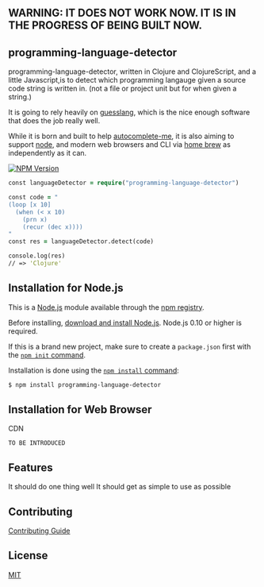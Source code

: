 ## WARNING: IT DOES NOT WORK NOW. IT IS IN THE PROGRESS OF BEING BUILT NOW.

## programming-language-detector

programming-language-detector, written in Clojure and ClojureScript, and a little Javascript,is to detect which programming langauge given a source code string is written in.
(not a file or project unit but for when given a string.)

It is going to rely heavily on [guesslang](https://github.com/yoeo/guesslang), which is the nice enough software that does the job really well.

While it is born and built to help [autocomplete-me](http://autocomplete-me.com), it is also aiming to support [node](http://nodejs.org), and modern web browsers and CLI via [home brew](https://brew.sh) as independently as it can.

[![NPM Version][npm-image]][npm-url]

```clojure
const languageDetector = require("programming-language-detector")

const code = "
(loop [x 10]
  (when (< x 10)
    (prn x)
    (recur (dec x))))
"
const res = languageDetector.detect(code)

console.log(res)
// => 'Clojure'

```

## Installation for Node.js

This is a [Node.js](https://nodejs.org/en/) module available through the
[npm registry](https://www.npmjs.com/).

Before installing, [download and install Node.js](https://nodejs.org/en/download/).
Node.js 0.10 or higher is required.

If this is a brand new project, make sure to create a `package.json` first with
the [`npm init` command](https://docs.npmjs.com/creating-a-package-json-file).

Installation is done using the
[`npm install` command](https://docs.npmjs.com/getting-started/installing-npm-packages-locally):

```bash
$ npm install programming-language-detector
```

## Installation for Web Browser 

CDN

```
TO BE INTRODUCED
```

## Features

It should do one thing well
It should get as simple to use as possible

## Contributing

[Contributing Guide](Contributing.md)

## License

  [MIT](LICENSE)

[npm-image]: https://img.shields.io/npm/v/express.svg
[npm-url]: https://npmjs.org/package/express